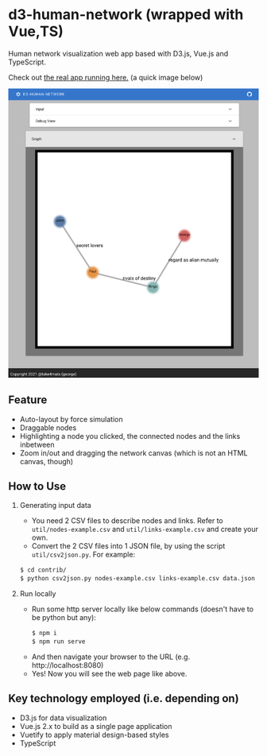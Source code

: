 # d3-human-network (wrapped with Vue,TS)

Human network visualization web app based with D3.js, Vue.js and TypeScript.

Check out [the real app running here.](https://take4mats.github.io/d3-human-network-vue-ts/) (a quick image below)

![demo.png](https://github.com/take4mats/d3-human-network-vue-ts/blob/main/demo.png?raw=true)

## Feature

- Auto-layout by force simulation
- Draggable nodes
- Highlighting a node you clicked, the connected nodes and the links inbetween
- Zoom in/out and dragging the network canvas (which is not an HTML canvas, though)

## How to Use

1. Generating input data
    - You need 2 CSV files to describe nodes and links.  Refer to `util/nodes-example.csv` and `util/links-example.csv` and create your own.
    - Convert the 2 CSV files into 1 JSON file, by using the script `util/csv2json.py`.  For example:
    ```sh
    $ cd contrib/
    $ python csv2json.py nodes-example.csv links-example.csv data.json
    ```

2. Run locally
    - Run some http server locally like below commands (doesn't have to be python but any):
        ```sh
        $ npm i
        $ npm run serve
        ```
    - And then navigate your browser to the URL (e.g. http://localhost:8080)
    - Yes!  Now you will see the web page like above.

## Key technology employed (i.e. depending on)

- D3.js for data visualization
- Vue.js 2.x to build as a single page application
- Vuetify to apply material design-based styles
- TypeScript
